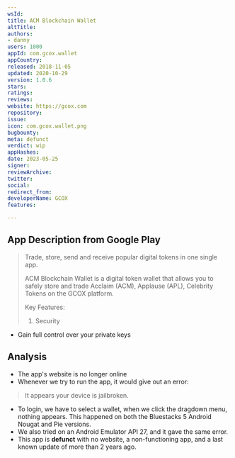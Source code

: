 ```yaml
---
wsId: 
title: ACM Blockchain Wallet
altTitle: 
authors:
- danny
users: 1000
appId: com.gcox.wallet
appCountry: 
released: 2018-11-05
updated: 2020-10-29
version: 1.0.6
stars: 
ratings: 
reviews: 
website: https://gcox.com
repository: 
issue: 
icon: com.gcox.wallet.png
bugbounty: 
meta: defunct
verdict: wip
appHashes: 
date: 2023-05-25
signer: 
reviewArchive: 
twitter: 
social: 
redirect_from: 
developerName: GCOX
features: 

---
```


## App Description from Google Play 

> Trade, store, send and receive popular digital tokens in one single app.
>
> ACM Blockchain Wallet is a digital token wallet that allows you to safely store and trade Acclaim (ACM), Applause (APL), Celebrity Tokens on the GCOX platform.
>
> Key Features:
> 1. Security
- Gain full control over your private keys

## Analysis 

- The app's website is no longer online
- Whenever we try to run the app, it would give out an error: 

> It appears your device is jailbroken. 

- To login, we have to select a wallet, when we click the dragdown menu, nothing appears. This happened on both the Bluestacks 5 Android Nougat and Pie versions.
- We also tried on an Android Emulator API 27, and it gave the same error.
- This app is **defunct** with no website, a non-functioning app, and a last known update of more than 2 years ago.


